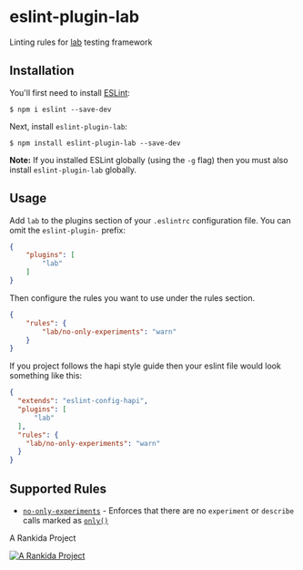 # eslint-plugin-lab

Linting rules for [lab](https://github.com/hapijs/lab) testing framework

## Installation

You'll first need to install [ESLint](http://eslint.org):

```
$ npm i eslint --save-dev
```

Next, install `eslint-plugin-lab`:

```
$ npm install eslint-plugin-lab --save-dev
```

**Note:** If you installed ESLint globally (using the `-g` flag) then you must also install `eslint-plugin-lab` globally.

## Usage

Add `lab` to the plugins section of your `.eslintrc` configuration file. You can omit the `eslint-plugin-` prefix:

```json
{
    "plugins": [
        "lab"
    ]
}
```


Then configure the rules you want to use under the rules section.

```json
{
    "rules": {
        "lab/no-only-experiments": "warn"
    }
}
```

If you project follows the hapi style guide then your eslint file would look something like this:
```json
{
  "extends": "eslint-config-hapi",
  "plugins": [
      "lab"
  ],
  "rules": {
    "lab/no-only-experiments": "warn"
  }
}
```

## Supported Rules

* [`no-only-experiments`](docs/rules/no-only-experiments.md) - Enforces that there are no `experiment` or `describe` calls marked as [`only()`](https://github.com/hapijs/lab#usage)


A Rankida Project

[![A Rankida Project](http://www.rankida.com/assets/logo/logo_small.png)](http://www.rankida.com)
